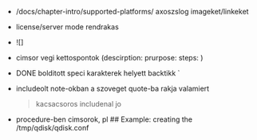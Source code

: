
- /docs/chapter-intro/supported-platforms/ axoszslog imageket/linkeket
- license/server mode rendrakas

- ![]

- cimsor vegi kettospontok (descirption: prurpose: steps: )

- DONE bolditott speci karakterek helyett backtikk `

- includeolt note-okban a szoveget quote-ba rakja valamiert
    > kacsacsoros includenal jo

- procedure-ben cimsorok, pl     ## Example: creating the /tmp/qdisk/qdisk.conf 
